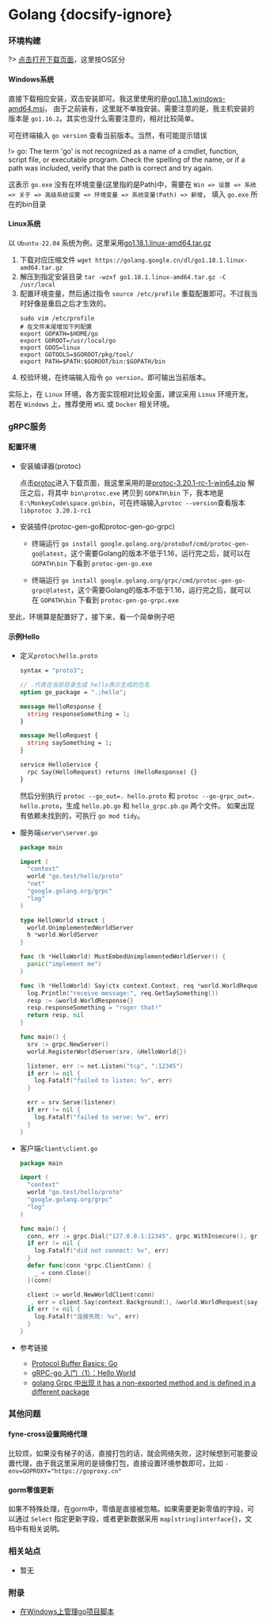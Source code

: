 # Golang {docsify-ignore}

### 环境构建
?> [点击打开下载页面](https://golang.google.cn/dl/)，这里按OS区分
#### Windows系统
直接下载相应安装，双击安装即可。我这里使用的是[go1.18.1.windows-amd64.msi](https://golang.google.cn/dl/go1.18.1.windows-amd64.msi)，
由于之前装有，这里就不单独安装。需要注意的是，我主机安装的版本是 `go1.16.2`。其实也没什么需要注意的，相对比较简单。

可在终端输入 `go version` 查看当前版本。当然，有可能提示错误

!> go: The term 'go' is not recognized as a name of a cmdlet, function, script file, or executable program.
Check the spelling of the name, or if a path was included, verify that the path is correct and try again.

这表示 `go.exe` 没有在环境变量(这里指的是Path)中，需要在 `Win => 设置 => 系统 => 关于 => 高级系统设置 => 环境变量 => 系统变量(Path) => 新增`，
填入 `go.exe` 所在的bin目录
#### Linux系统
以 `Ubuntu-22.04` 系统为例，这里采用[go1.18.1.linux-amd64.tar.gz](https://golang.google.cn/dl/go1.18.1.linux-amd64.tar.gz)
1. 下载对应压缩文件 `wget https://golang.google.cn/dl/go1.18.1.linux-amd64.tar.gz`
2. 解压到指定安装目录 `tar -wzxf go1.18.1.linux-amd64.tar.gz -C /usr/local`
3. 配置环境变量，然后通过指令 `source /etc/profile` 重载配置即可。不过我当时好像是重启之后才生效的。
   ```shell
   sudo vim /etc/profile
   # 在文件末尾增加下列配置
   export GOPATH=$HOME/go
   export GOROOT=/usr/local/go
   export GOOS=linux
   export GOTOOLS=$GOROOT/pkg/tool/
   export PATH=$PATH:$GOROOT/bin:$GOPATH/bin
   ```
4. 校验环境，在终端输入指令 `go version`，即可输出当前版本。

实际上，在 `Linux` 环境，各方面实现相对比较全面，建议采用 `Linux` 环境开发。若在 `Windows` 上，推荐使用 `WSL` 或 `Docker` 相关环境。

### gRPC服务

#### 配置环境
* 安装编译器(protoc)

    点击[protoc](https://github.com/protocolbuffers/protobuf/releases/)进入下载页面，我这里采用的是[protoc-3.20.1-rc-1-win64.zip](https://github.com/protocolbuffers/protobuf/releases/download/v3.20.1-rc1/protoc-3.20.1-rc-1-win64.zip)
    解压之后，将其中 `bin\protoc.exe` 拷贝到 `GOPATH\bin` 下，我本地是 `E:\MonkeyCode\space.go\bin`，可在终端输入`protoc --version`查看版本 `libprotoc 3.20.1-rc1`

* 安装插件(protoc-gen-go和protoc-gen-go-grpc)
    
    * 终端运行 `go install google.golang.org/protobuf/cmd/protoc-gen-go@latest`，这个需要Golang的版本不低于1.16，运行完之后，就可以在 `GOPATH\bin` 下看到 `protoc-gen-go.exe`

    * 终端运行 `go install google.golang.org/grpc/cmd/protoc-gen-go-grpc@latest`，这个需要Golang的版本不低于1.16，运行完之后，就可以在 `GOPATH\bin` 下看到 `protoc-gen-go-grpc.exe`

至此，环境算是配置好了，接下来，看一个简单例子吧

#### 示例Hello
  
* 定义`protoc\hello.proto`
  ```protobuf
  syntax = "proto3";

  // .代表在当前目录生成 hello表示生成的包名
  option go_package = ".;hello";
  
  message HelloResponse {
    string responseSomething = 1;
  }
  
  message HelloRequest {
    string saySomething = 1;
  }
  
  service HelloService {
    rpc Say(HelloRequest) returns (HelloResponse) {}
  }
  ```
  
  然后分别执行 `protoc --go_out=. hello.proto` 和 `protoc --go-grpc_out=. hello.proto`，生成 `hello.pb.go` 和 `hello_grpc.pb.go` 两个文件。
  如果出现有依赖未找到的，可执行 `go mod tidy`。

* 服务端`server\server.go`
  ```go
  package main

  import (
    "context"
    world "go.test/hello/proto"
    "net"
    "google.golang.org/grpc"
    "log"
  )
  
  type HelloWorld struct {
    world.UnimplementedWorldServer
    h *world.WorldServer
  }
  
  func (h *HelloWorld) MustEmbedUnimplementedWorldServer() {
    panic("implement me")
  }
  
  func (h *HelloWorld) Say(ctx context.Context, req *world.WorldRequest) (*world.WorldResponse, error) {
    log.Println("receive message:", req.GetSaySomething())
    resp := &world.WorldResponse{}
    resp.responseSomething = "roger that!"
    return resp, nil
  }
  
  func main() {
    srv := grpc.NewServer()
    world.RegisterWorldServer(srv, &HelloWorld{})
  
    listener, err := net.Listen("tcp", ":12345")
    if err != nil {
      log.Fatalf("failed to listen: %v", err)
    }
  
    err = srv.Serve(listener)
    if err != nil {
      log.Fatalf("failed to serve: %v", err)
    }
  }
  ```
  
* 客户端`client\client.go`
  ```go
  package main

  import (
    "context"
	world "go.test/hello/proto"
    "google.golang.org/grpc"
    "log"
  )
  
  func main() {
    conn, err := grpc.Dial("127.0.0.1:12345", grpc.WithInsecure(), grpc.WithBlock())
    if err != nil {
      log.Fatalf("did not connect: %v", err)
    }
    defer func(conn *grpc.ClientConn) {
      _ = conn.Close()
    }(conn)
  
    client := world.NewWorldClient(conn)
	_, err = client.Say(context.Background(), &world.WorldRequest{saySomething: "world"})
	if err != nil {
      log.Fatalf("连接失败: %v", err)
	}
  }
  ```
  
* 参考链接
  * [Protocol Buffer Basics: Go](https://developers.google.cn/protocol-buffers/docs/gotutorial) 
  * [gRPC-go 入门（1）：Hello World](https://blog.csdn.net/inet_ygssoftware/article/details/117608527)
  * [golang Grpc 中出现 it has a non-exported method and is defined in a different package](https://www.jianshu.com/p/d2c8fdd24b0f)

### 其他问题
#### fyne-cross设置网络代理
比较烦，如果没有梯子的话，直接打包的话，就会网络失败，这时候想到可能要设置代理，由于我这里采用的是镜像打包，直接设置环境参数即可，比如 `-env=GOPROXY="https://goproxy.cn"`

#### gorm零值更新
如果不特殊处理，在gorm中，零值是直接被忽略。如果需要更新零值的字段，可以通过 `Select` 指定更新字段，或者更新数据采用 `map[string]interface{}`，文档中有相关说明。

### 相关站点
* 暂无

### 附录
  * [在Windows上管理go项目脚本](/resources/win.go.pro.manage.bat ':ignore')
